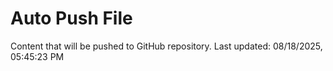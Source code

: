 # Auto Push File

Content that will be pushed to GitHub repository.
Last updated: 08/18/2025, 05:45:23 PM